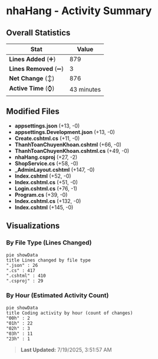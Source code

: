 # nhaHang - Activity Summary 

## Overall Statistics

| Stat                   | Value                                                             |
| ---------------------- | ----------------------------------------------------------------- |
| **Lines Added** (➕)   | 879                                          |
| **Lines Removed** (➖) | 3                                        |
| **Net Change** (↕)    | 876                |
| **Active Time** (⌚)   | 43 minutes |


## Modified Files
- **appsettings.json** (+13, -0)
- **appsettings.Development.json** (+13, -0)
- **Create.cshtml.cs** (+11, -0)
- **ThanhToanChuyenKhoan.cshtml** (+66, -0)
- **ThanhToanChuyenKhoan.cshtml.cs** (+49, -0)
- **nhaHang.csproj** (+27, -2)
- **ShopService.cs** (+58, -0)
- **_AdminLayout.cshtml** (+147, -0)
- **Index.cshtml** (+52, -0)
- **Index.cshtml.cs** (+51, -0)
- **Login.cshtml.cs** (+76, -1)
- **Program.cs** (+39, -0)
- **Index.cshtml.cs** (+132, -0)
- **Index.cshtml** (+145, -0)

## Visualizations

### By File Type (Lines Changed)

```mermaid
pie showData
title Lines changed by file type
".json" : 26
".cs" : 417
".cshtml" : 410
".csproj" : 29
```

### By Hour (Estimated Activity Count)

```mermaid
pie showData
title Coding activity by hour (count of changes)
"00h" : 2
"01h" : 22
"02h" : 3
"03h" : 11
"23h" : 1
```


> **Last Updated:** 7/19/2025, 3:51:57 AM